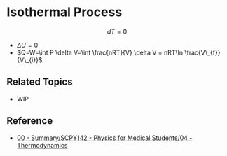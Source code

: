 # Isothermal Process

$$
dT=0
$$

* $\Delta U=0$
* $Q=W=\int P \delta V=\int \frac{nRT}{V} \delta V = nRT\ln \frac{V\_{f}}{V\_{i}}$

## Related Topics

* WIP

## Reference

* [00 - Summary/SCPY142 - Physics for Medical Students/04 - Thermodynamics](../../../../00%20-%20Summary/SCPY142%20-%20Physics%20for%20Medical%20Students/04%20-%20Thermodynamics.md)
